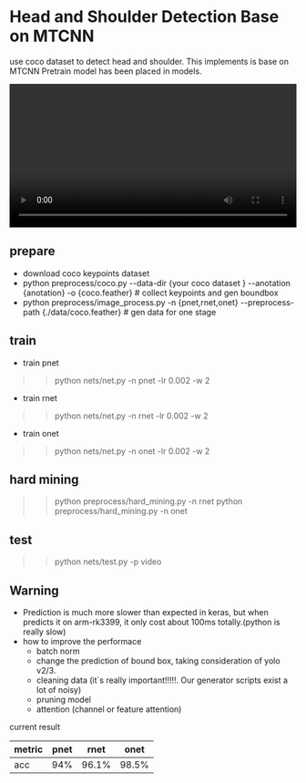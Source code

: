 # Head and Shoulder Detection Base on MTCNN

use coco dataset to detect head and shoulder. This implements is base on MTCNN
Pretrain model has been placed in models. 

<video controls="controls" width="100%" >
   <source src="https://github.com/StevenBanama/HeadShoulder/blob/master/assets/sample_video.mp4" type="video/mp4"> sample video exist in assets
</video>

## prepare
- download coco keypoints dataset 
- python preprocess/coco.py --data-dir {your coco dataset } --anotation {anotation} -o {coco.feather}  #  collect keypoints and gen boundbox
- python preprocess/image_process.py -n {pnet,rnet,onet} --preprocess-path  {./data/coco.feather}  # gen data for one stage

## train
-  train pnet
>> python nets/net.py -n pnet -lr 0.002 -w 2
-  train rnet
>> python nets/net.py -n rnet -lr 0.002 -w 2
-  train onet
>> python nets/net.py -n onet -lr 0.002 -w 2

## hard mining
>> python preprocess/hard_mining.py -n rnet
>> python preprocess/hard_mining.py -n onet

## test 
   >> python nets/test.py -p video 

## Warning
   - Prediction is much more slower than expected in keras, but when predicts it on arm-rk3399, it only cost about 100ms totally.(python is really slow)
   - how to improve the performace
       - batch norm
       - change the prediction of bound box, taking consideration of yolo v2/3.
       - cleaning data (it`s really important!!!!!. Our generator scripts exist a lot of noisy) 
       - pruning model
       - attention (channel or feature attention)

current result

| metric|pnet|rnet|onet|
|-|-|-|-|
| acc |94%|96.1%|98.5%|
